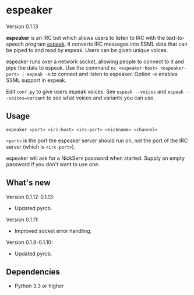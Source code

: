 espeaker
========

Version 0.1.13

**espeaker** is an IRC bot which allows users to listen to IRC with the
text-to-speech program [espeak]. It converts IRC messages into SSML data that
can be piped to and read by espeak. Users can be given unique voices.

[espeak]: https://en.wikipedia.org/wiki/ESpeak

espeaker runs over a network socket, allowing people to connect to it and pipe
the data to espeak. Use the command `nc <espeaker-host> <espeaker-port> |
espeak -m` to connect and listen to espeaker. Option `-m` enables SSML support
in espeak.

Edit `conf.py` to give users espeak voices. See `espeak --voices` and
`espeak --voices=variant` to see what voices and variants you can use.

Usage
-----

`espeaker <port> <irc-host> <irc-port> <nickname> <channel>`

`<port>` is the port the espeaker server should run on, not the port of the IRC
server (which is `<irc-port>`).

espeaker will ask for a NickServ password when started. Supply an empty
password if you don't want to use one.

What's new
----------

Version 0.1.12-0.1.13:

* Updated pyrcb.

Version 0.1.11:

* Improved socket error handling.

Version 0.1.8-0.1.10:

* Updated pyrcb.

Dependencies
------------

* Python 3.3 or higher
